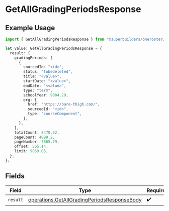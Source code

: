 # GetAllGradingPeriodsResponse

## Example Usage

```typescript
import { GetAllGradingPeriodsResponse } from "@superbuilders/oneroster/models/operations";

let value: GetAllGradingPeriodsResponse = {
  result: {
    gradingPeriods: [
      {
        sourcedId: "<id>",
        status: "tobedeleted",
        title: "<value>",
        startDate: "<value>",
        endDate: "<value>",
        type: "term",
        schoolYear: 9004.29,
        org: {
          href: "https://bare-thigh.com/",
          sourcedId: "<id>",
          type: "courseComponent",
        },
      },
    ],
    totalCount: 8470.62,
    pageCount: 4899.2,
    pageNumber: 7865.79,
    offset: 565.14,
    limit: 9069.05,
  },
};
```

## Fields

| Field                                                                                                      | Type                                                                                                       | Required                                                                                                   | Description                                                                                                |
| ---------------------------------------------------------------------------------------------------------- | ---------------------------------------------------------------------------------------------------------- | ---------------------------------------------------------------------------------------------------------- | ---------------------------------------------------------------------------------------------------------- |
| `result`                                                                                                   | [operations.GetAllGradingPeriodsResponseBody](../../models/operations/getallgradingperiodsresponsebody.md) | :heavy_check_mark:                                                                                         | N/A                                                                                                        |
